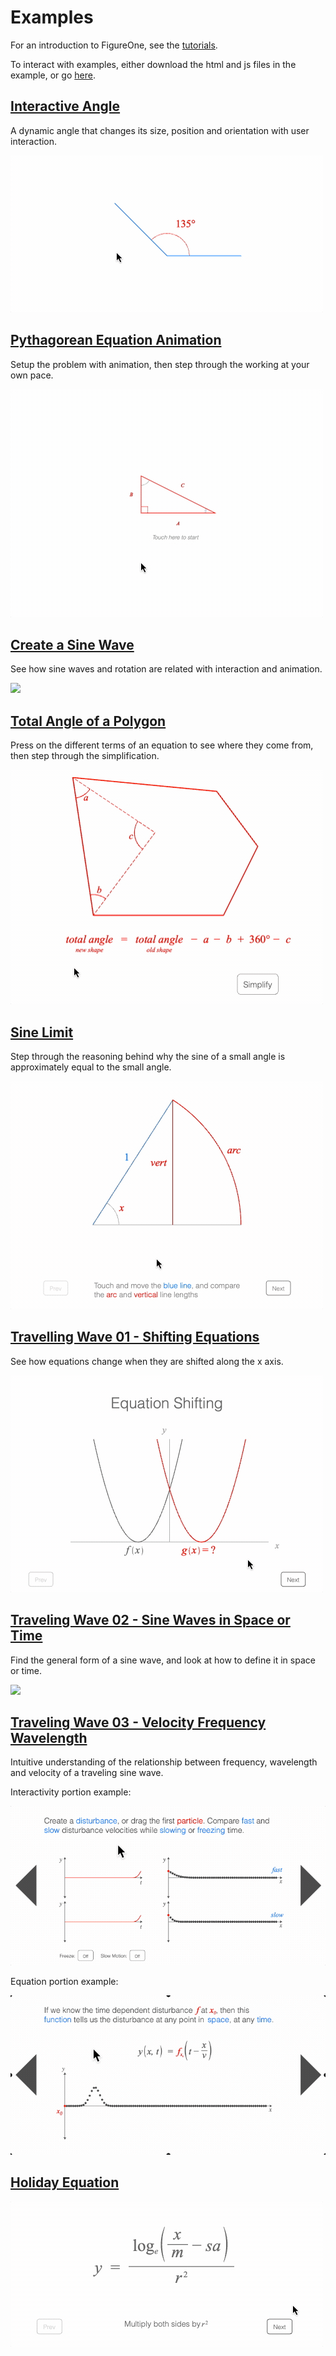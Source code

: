 # Examples

For an introduction to FigureOne, see the [tutorials](../tutorials/).

To interact with examples, either download the html and js files in the example, or go [here](https://airladon.github.io/FigureOne/).

## **[Interactive Angle](./Interactive%20Angle)**

A dynamic angle that changes its size, position and orientation with user interaction.

![](Interactive%20Angle/example.gif)

## **[Pythagorean Equation Animation](./Pythagorean%20Theorem)**

Setup the problem with animation, then step through the working at your own pace.

![](Pythagorean%20Theorem/example.gif)

## **[Create a Sine Wave](./Sine%20Wave)**

See how sine waves and rotation are related with interaction and animation.


![](Sine%20Wave/example.gif)

## **[Total Angle of a Polygon](./Total%20Angle%20of%20a%20Polygon)**

Press on the different terms of an equation to see where they come from, then step through the simplification.

![](Total%20Angle%20of%20a%20Polygon/example.gif)

## **[Sine Limit](./Sine%20Limit)**

Step through the reasoning behind why the sine of a small angle is approximately equal to the small angle.

![](Sine%20Limit/example.gif)

## **[Travelling Wave 01 - Shifting Equations](./Traveling%20Wave%2001%20-%20Shifting%20Equations)**

See how equations change when they are shifted along the x axis.

![](Traveling%20Wave%2001%20-%20Shifting%20Equations/example.gif)

## **[Traveling Wave 02 - Sine Waves in Space or Time](./Traveling%20Wave%2002%20-%20Sine%20Waves)**

Find the general form of a sine wave, and look at how to define it in space or time.

![](Traveling%20Wave%2002%20-%20Sine%20Waves/example.gif)

## **[Traveling Wave 03 - Velocity Frequency Wavelength](./Traveling%20Wave%2003%20-%20Velocity%20Frequency%20Wavelength)**

Intuitive understanding of the relationship between frequency, wavelength and velocity of a traveling sine wave.

Interactivity portion example:

![](Traveling%20Wave%2003%20-%20Velocity%20Frequency%20Wavelength/example1.gif)

Equation portion example:

![](Traveling%20Wave%2003%20-%20Velocity%20Frequency%20Wavelength/example2.gif)


## **[Holiday Equation](./Holiday%20Equation)**

![](Holiday%20Equation/example.gif)

